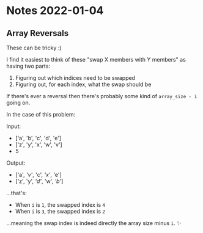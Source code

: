 # Notes 2022-01-04

## Array Reversals

These can be tricky :)

I find it easiest to think of these "swap X members with Y members" as having two parts:

1. Figuring out which indices need to be swapped
2. Figuring out, for each index, what the swap should be

If there's ever a reversal then there's probably some kind of `array_size - i` going on.

In the case of this problem:

Input:

- ['a', 'b', 'c', 'd', 'e']
- ['z', 'y', 'x', 'w', 'v']
- 5

Output:

- ['a', *'v'*, 'c', *'x'*, 'e']
- ['z', 'y', *'d'*, 'w', *'b'*]

...that's:

- When `i` is `1`, the swapped index is `4`
- When `i` is `3`, the swapped index is `2`

...meaning the swap index is indeed directly the array size minus `i`. ✨